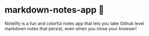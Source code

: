 # markdown-notes-app 📝

Notelify is a fun and colorful notes app that lets you take Github level markdown notes that persist, even when you close your browser! 
